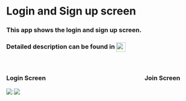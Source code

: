 # Login and Sign up screen
<h3> This app shows the login and sign up screen. </h3>
<h3> Detailed description can be found in  <a href="https://ordem.notion.site/Login-and-Sign-up-Screen-2d73ea9fb9254ea89a31a38223d2818e"> <img height="25" align=absmiddle src="https://img.shields.io/badge/Notion-%23000000.svg?style=for-the-badge&logo=notion&logoColor=white" alt="ordem-yoo" /></a>
</h3>
<br>
<h3> Login Screen　　　　　　　　　　　　　　　　Join Screen</h3>
<div>
<img src="https://s3.us-west-2.amazonaws.com/secure.notion-static.com/c76bb054-1b66-4f49-bfb4-f7d2bcf98f09/Untitled.png?X-Amz-Algorithm=AWS4-HMAC-SHA256&X-Amz-Content-Sha256=UNSIGNED-PAYLOAD&X-Amz-Credential=AKIAT73L2G45EIPT3X45%2F20220912%2Fus-west-2%2Fs3%2Faws4_request&X-Amz-Date=20220912T143959Z&X-Amz-Expires=86400&X-Amz-Signature=92d536498812f07a051d2ddbaa256475c28829c8cc06f745a8d0232c59124141&X-Amz-SignedHeaders=host&response-content-disposition=filename%20%3D%22Untitled.png%22&x-id=GetObject">
<img src="https://s3.us-west-2.amazonaws.com/secure.notion-static.com/f001223e-a45a-46bf-8b06-8edc37248143/Untitled.png?X-Amz-Algorithm=AWS4-HMAC-SHA256&X-Amz-Content-Sha256=UNSIGNED-PAYLOAD&X-Amz-Credential=AKIAT73L2G45EIPT3X45%2F20220912%2Fus-west-2%2Fs3%2Faws4_request&X-Amz-Date=20220912T154121Z&X-Amz-Expires=86400&X-Amz-Signature=a5a7498bf7206482ffcd242e5f6e221815292d8ae65865295f4473e43d2c3e20&X-Amz-SignedHeaders=host&response-content-disposition=filename%20%3D%22Untitled.png%22&x-id=GetObject">
</div>